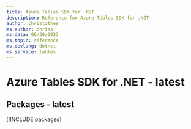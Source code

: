 ```yaml
---
title: Azure Tables SDK for .NET
description: Reference for Azure Tables SDK for .NET
author: christothes
ms.author: chriss
ms.data: 06/30/2023
ms.topic: reference
ms.devlang: dotnet
ms.service: tables
---
```

# Azure Tables SDK for .NET - latest
## Packages - latest
[!INCLUDE [packages](tables-index.md)]